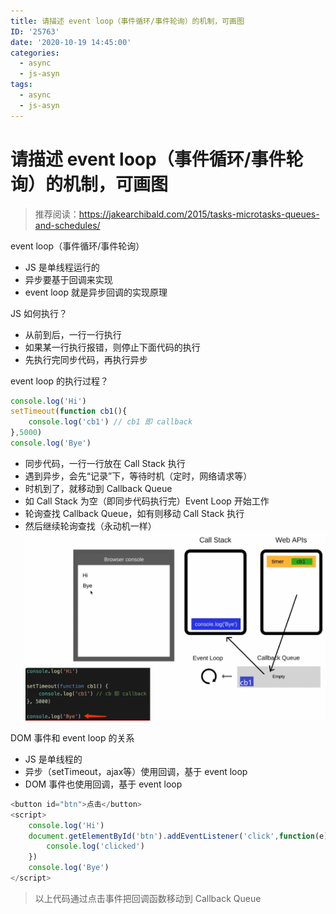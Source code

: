```yaml
---
title: 请描述 event loop（事件循环/事件轮询）的机制，可画图
ID: '25763'
date: '2020-10-19 14:45:00'
categories:
  - async
  - js-asyn
tags:
  - async
  - js-asyn
---
```


# 请描述 event loop（事件循环/事件轮询）的机制，可画图 

> 推荐阅读：https://jakearchibald.com/2015/tasks-microtasks-queues-and-schedules/

event loop（事件循环/事件轮询）

- JS 是单线程运行的
- 异步要基于回调来实现
- event loop 就是异步回调的实现原理

JS 如何执行？

- 从前到后，一行一行执行
- 如果某一行执行报错，则停止下面代码的执行
- 先执行完同步代码，再执行异步

event loop 的执行过程？

``` js 
console.log('Hi')
setTimeout(function cb1(){
    console.log('cb1') // cb1 即 callback
},5000)
console.log('Bye')
```

- 同步代码，一行一行放在 Call Stack 执行
- 遇到异步，会先“记录”下，等待时机（定时，网络请求等）
- 时机到了，就移动到 Callback Queue
- 如 Call Stack 为空（即同步代码执行完）Event Loop 开始工作
- 轮询查找 Callback Queue，如有则移动 Call Stack 执行
- 然后继续轮询查找（永动机一样）  
    ![](./images/3989109606.png)

DOM 事件和 event loop 的关系

- JS 是单线程的
- 异步（setTimeout，ajax等）使用回调，基于 event loop
- DOM 事件也使用回调，基于 event loop

``` js 
<button id="btn">点击</button>
<script>
    console.log('Hi')
    document.getElementById('btn').addEventListener('click',function(e){
        console.log('clicked')
    })
    console.log('Bye')
</script>
```

> 以上代码通过点击事件把回调函数移动到 Callback Queue
 
 
 
 
 
 
 
 
 
 
 
 
 
 
 
 
 
 
 
 
 
 
 
